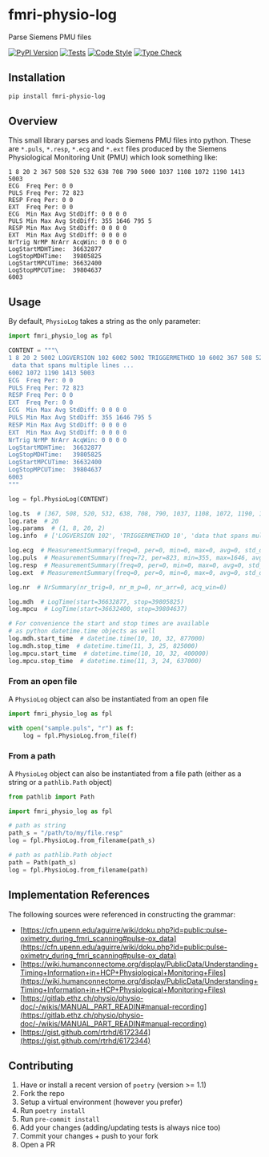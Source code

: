 # fmri-physio-log

Parse Siemens PMU files

[![PyPI Version](https://img.shields.io/pypi/v/fmri-physio-log.svg)](https://pypi.org/project/fmri-physio-log/) [![Tests](https://github.com/andrewrosss/fmri-physio-log/actions/workflows/unittests.yaml/badge.svg)](https://github.com/andrewrosss/fmri-physio-log/actions/workflows/unittests.yaml) [![Code Style](https://github.com/andrewrosss/fmri-physio-log/actions/workflows/linter.yaml/badge.svg)](https://github.com/andrewrosss/fmri-physio-log/actions/workflows/linter.yaml) [![Type Check](https://github.com/andrewrosss/fmri-physio-log/actions/workflows/type-check.yaml/badge.svg)](https://github.com/andrewrosss/fmri-physio-log/actions/workflows/type-check.yaml)

## Installation

```bash
pip install fmri-physio-log
```

## Overview

This small library parses and loads Siemens PMU files into python. These are `*.puls`, `*.resp`, `*.ecg` and `*.ext` files produced by the Siemens Physiological Monitoring Unit (PMU) which look something like:

```text
1 8 20 2 367 508 520 532 638 708 790 5000 1037 1108 1072 1190 1413 5003
ECG  Freq Per: 0 0
PULS Freq Per: 72 823
RESP Freq Per: 0 0
EXT  Freq Per: 0 0
ECG  Min Max Avg StdDiff: 0 0 0 0
PULS Min Max Avg StdDiff: 355 1646 795 5
RESP Min Max Avg StdDiff: 0 0 0 0
EXT  Min Max Avg StdDiff: 0 0 0 0
NrTrig NrMP NrArr AcqWin: 0 0 0 0
LogStartMDHTime:  36632877
LogStopMDHTime:   39805825
LogStartMPCUTime: 36632400
LogStopMPCUTime:  39804637
6003
```

## Usage

By default, `PhysioLog` takes a string as the only parameter:

```python
import fmri_physio_log as fpl

CONTENT = """\
1 8 20 2 5002 LOGVERSION 102 6002 5002 TRIGGERMETHOD 10 6002 367 508 520 532 638 708 790 5000 1037 1108 5002
 data that spans multiple lines ...
6002 1072 1190 1413 5003
ECG  Freq Per: 0 0
PULS Freq Per: 72 823
RESP Freq Per: 0 0
EXT  Freq Per: 0 0
ECG  Min Max Avg StdDiff: 0 0 0 0
PULS Min Max Avg StdDiff: 355 1646 795 5
RESP Min Max Avg StdDiff: 0 0 0 0
EXT  Min Max Avg StdDiff: 0 0 0 0
NrTrig NrMP NrArr AcqWin: 0 0 0 0
LogStartMDHTime:  36632877
LogStopMDHTime:   39805825
LogStartMPCUTime: 36632400
LogStopMPCUTime:  39804637
6003
"""

log = fpl.PhysioLog(CONTENT)

log.ts  # [367, 508, 520, 532, 638, 708, 790, 1037, 1108, 1072, 1190, 1413]
log.rate  # 20
log.params  # (1, 8, 20, 2)
log.info  # ['LOGVERSION 102', 'TRIGGERMETHOD 10', 'data that spans multiple lines ...']

log.ecg  # MeasurementSummary(freq=0, per=0, min=0, max=0, avg=0, std_diff=0)
log.puls  # MeasurementSummary(freq=72, per=823, min=355, max=1646, avg=795, std_diff=5)
log.resp  # MeasurementSummary(freq=0, per=0, min=0, max=0, avg=0, std_diff=0)
log.ext  # MeasurementSummary(freq=0, per=0, min=0, max=0, avg=0, std_diff=0)

log.nr  # NrSummary(nr_trig=0, nr_m_p=0, nr_arr=0, acq_win=0)

log.mdh  # LogTime(start=36632877, stop=39805825)
log.mpcu  # LogTime(start=36632400, stop=39804637)

# For convenience the start and stop times are available
# as python datetime.time objects as well
log.mdh.start_time  # datetime.time(10, 10, 32, 877000)
log.mdh.stop_time  # datetime.time(11, 3, 25, 825000)
log.mpcu.start_time  # datetime.time(10, 10, 32, 400000)
log.mpcu.stop_time  # datetime.time(11, 3, 24, 637000)
```

### From an open file

A `PhysioLog` object can also be instantiated from an open file

```python
import fmri_physio_log as fpl

with open("sample.puls", "r") as f:
    log = fpl.PhysioLog.from_file(f)
```

### From a path

A `PhysioLog` object can also be instantiated from a file path (either as a string or a `pathlib.Path` object)

```python
from pathlib import Path

import fmri_physio_log as fpl

# path as string
path_s = "/path/to/my/file.resp"
log = fpl.PhysioLog.from_filename(path_s)

# path as pathlib.Path object
path = Path(path_s)
log = fpl.PhysioLog.from_filename(path)
```

## Implementation References

The following sources were referenced in constructing the grammar:

- [https://cfn.upenn.edu/aguirre/wiki/doku.php?id=public:pulse-oximetry_during_fmri_scanning#pulse-ox_data](https://cfn.upenn.edu/aguirre/wiki/doku.php?id=public:pulse-oximetry_during_fmri_scanning#pulse-ox_data)
- [https://wiki.humanconnectome.org/display/PublicData/Understanding+Timing+Information+in+HCP+Physiological+Monitoring+Files](https://wiki.humanconnectome.org/display/PublicData/Understanding+Timing+Information+in+HCP+Physiological+Monitoring+Files)
- [https://gitlab.ethz.ch/physio/physio-doc/-/wikis/MANUAL_PART_READIN#manual-recording](https://gitlab.ethz.ch/physio/physio-doc/-/wikis/MANUAL_PART_READIN#manual-recording)
- [https://gist.github.com/rtrhd/6172344](https://gist.github.com/rtrhd/6172344)

## Contributing

1. Have or install a recent version of `poetry` (version >= 1.1)
1. Fork the repo
1. Setup a virtual environment (however you prefer)
1. Run `poetry install`
1. Run `pre-commit install`
1. Add your changes (adding/updating tests is always nice too)
1. Commit your changes + push to your fork
1. Open a PR
